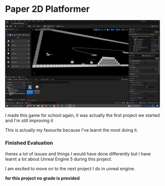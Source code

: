 # Paper 2D Platformer

![Image in Unreal Engine](https://raw.githubusercontent.com/Mellurboo/Paper-Platformer/refs/heads/main/.github/hero.png)

I made this game for school again, it was actually the first project we started and I'm still improving it

This is actually my favourite because I've learnt the most doing it.

### Finished Evaluation

theres a lot of issues and things I would have done differently but I have learnt a lot about Unreal Engine 5 during this project. 

I am excited to move on to the next project I do in unreal engine.

**for this project no grade is provided**
